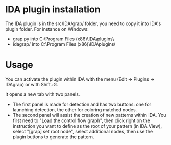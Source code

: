 # IDA plugin installation
The IDA plugin is in the src/IDA/grap/ folder, you need to copy it into IDA's plugin folder.
For instance on Windows:

- grap.py into C:\Program Files (x86)\IDA\plugins\
- idagrap/ into C:\Program Files (x86)\IDA\plugins\

# Usage
You can activate the plugin within IDA with the menu (Edit -> Plugins -> IDAgrap) or with Shift+G.

It opens a new tab with two panels.

- The first panel is made for detection and has two buttons: one for launching detection, the other for coloring matched nodes.
- The second panel will assist the creation of new patterns within IDA. You first need to "Load the control flow graph", then click right on the instruction you want to define as the root of your pattern (in IDA View), select "[grap] set root node", select additional nodes, then use the plugin buttons to generate the pattern.
